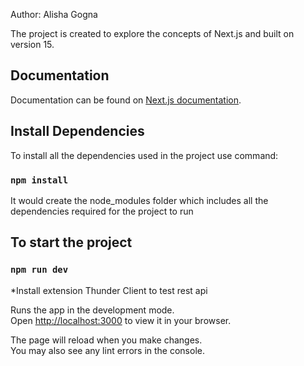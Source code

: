 Author: Alisha Gogna

The project is created to explore the concepts of Next.js and built on version 15.

## Documentation

Documentation can be found on [Next.js documentation](https://nextjs.org/docs).

## Install Dependencies

To install all the dependencies used in the project use command:

### `npm install`

It would create the node_modules folder which includes all the dependencies required for the project to run

## To start the project

### `npm run dev`

*Install extension Thunder Client to test rest api

Runs the app in the development mode.\
Open [http://localhost:3000](http://localhost:3000) to view it in your browser.

The page will reload when you make changes.\
You may also see any lint errors in the console.
